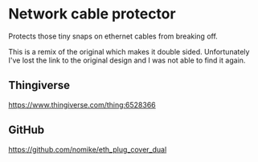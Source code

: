 # Network cable protector

Protects those tiny snaps on ethernet cables from breaking off.

This is a remix of the original which makes it double sided.
Unfortunately I've lost the link to the original design and I was not able to find it again.

## Thingiverse

<https://www.thingiverse.com/thing:6528366>

## GitHub

<https://github.com/nomike/eth_plug_cover_dual>

